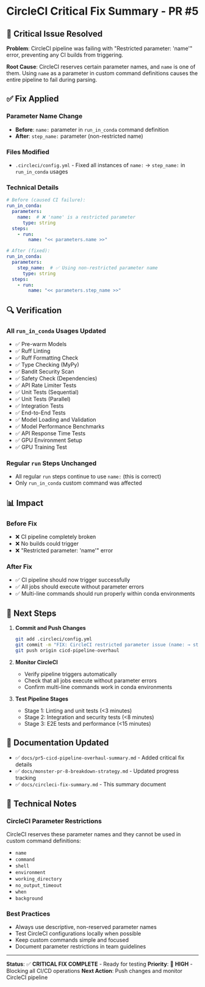 # CircleCI Critical Fix Summary - PR #5

## 🚨 Critical Issue Resolved

**Problem**: CircleCI pipeline was failing with "Restricted parameter: 'name'" error, preventing any CI builds from triggering.

**Root Cause**: CircleCI reserves certain parameter names, and `name` is one of them. Using `name` as a parameter in custom command definitions causes the entire pipeline to fail during parsing.

## ✅ Fix Applied

### **Parameter Name Change**
- **Before**: `name:` parameter in `run_in_conda` command definition
- **After**: `step_name:` parameter (non-restricted name)

### **Files Modified**
- `.circleci/config.yml` - Fixed all instances of `name:` → `step_name:` in `run_in_conda` usages

### **Technical Details**
```yaml
# Before (caused CI failure):
run_in_conda:
  parameters:
    name:  # ❌ 'name' is a restricted parameter
      type: string
  steps:
    - run:
        name: "<< parameters.name >>"

# After (fixed):
run_in_conda:
  parameters:
    step_name:  # ✅ Using non-restricted parameter name
      type: string
  steps:
    - run:
        name: "<< parameters.step_name >>"
```

## 🔍 Verification

### **All `run_in_conda` Usages Updated**
- ✅ Pre-warm Models
- ✅ Ruff Linting  
- ✅ Ruff Formatting Check
- ✅ Type Checking (MyPy)
- ✅ Bandit Security Scan
- ✅ Safety Check (Dependencies)
- ✅ API Rate Limiter Tests
- ✅ Unit Tests (Sequential)
- ✅ Unit Tests (Parallel)
- ✅ Integration Tests
- ✅ End-to-End Tests
- ✅ Model Loading and Validation
- ✅ Model Performance Benchmarks
- ✅ API Response Time Tests
- ✅ GPU Environment Setup
- ✅ GPU Training Test

### **Regular `run` Steps Unchanged**
- All regular `run` steps continue to use `name:` (this is correct)
- Only `run_in_conda` custom command was affected

## 📊 Impact

### **Before Fix**
- ❌ CI pipeline completely broken
- ❌ No builds could trigger
- ❌ "Restricted parameter: 'name'" error

### **After Fix**
- ✅ CI pipeline should now trigger successfully
- ✅ All jobs should execute without parameter errors
- ✅ Multi-line commands should run properly within conda environments

## 🎯 Next Steps

1. **Commit and Push Changes**
   ```bash
   git add .circleci/config.yml
   git commit -m "FIX: CircleCI restricted parameter issue (name: → step_name:)"
   git push origin cicd-pipeline-overhaul
   ```

2. **Monitor CircleCI**
   - Verify pipeline triggers automatically
   - Check that all jobs execute without parameter errors
   - Confirm multi-line commands work in conda environments

3. **Test Pipeline Stages**
   - Stage 1: Linting and unit tests (<3 minutes)
   - Stage 2: Integration and security tests (<8 minutes)  
   - Stage 3: E2E tests and performance (<15 minutes)

## 📝 Documentation Updated

- ✅ `docs/pr5-cicd-pipeline-overhaul-summary.md` - Added critical fix details
- ✅ `docs/monster-pr-8-breakdown-strategy.md` - Updated progress tracking
- ✅ `docs/circleci-fix-summary.md` - This summary document

## 🔧 Technical Notes

### **CircleCI Parameter Restrictions**
CircleCI reserves these parameter names and they cannot be used in custom command definitions:
- `name`
- `command` 
- `shell`
- `environment`
- `working_directory`
- `no_output_timeout`
- `when`
- `background`

### **Best Practices**
- Always use descriptive, non-reserved parameter names
- Test CircleCI configurations locally when possible
- Keep custom commands simple and focused
- Document parameter restrictions in team guidelines

---

**Status**: ✅ **CRITICAL FIX COMPLETE** - Ready for testing
**Priority**: 🔴 **HIGH** - Blocking all CI/CD operations
**Next Action**: Push changes and monitor CircleCI pipeline 